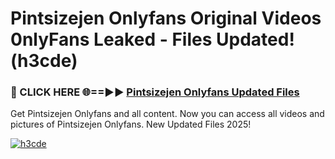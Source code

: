 # Pintsizejen Onlyfans Original Videos 0nlyFans Leaked - Files Updated! (h3cde)

<h3>🔴 CLICK HERE 🌐==►► <a href="https://tinyurl.com/2m67pmp6" rel="nofollow">Pintsizejen Onlyfans Updated Files</a></h3>

Get Pintsizejen Onlyfans and all content. Now you can access all videos and pictures of Pintsizejen Onlyfans. New Updated Files 2025!

[![h3cde](https://i.imgur.com/H4QAA4z.gif)](https://tinyurl.com/2m67pmp6)